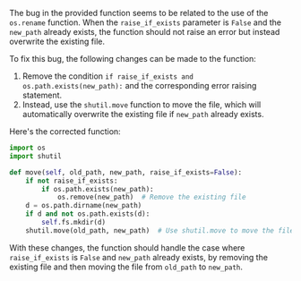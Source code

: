 The bug in the provided function seems to be related to the use of the `os.rename` function. When the `raise_if_exists` parameter is `False` and the `new_path` already exists, the function should not raise an error but instead overwrite the existing file. 

To fix this bug, the following changes can be made to the function:
1. Remove the condition `if raise_if_exists and os.path.exists(new_path):` and the corresponding error raising statement.
2. Instead, use the `shutil.move` function to move the file, which will automatically overwrite the existing file if `new_path` already exists.

Here's the corrected function:

```python
import os
import shutil

def move(self, old_path, new_path, raise_if_exists=False):
    if not raise_if_exists:
        if os.path.exists(new_path):
            os.remove(new_path)  # Remove the existing file
    d = os.path.dirname(new_path)
    if d and not os.path.exists(d):
        self.fs.mkdir(d)
    shutil.move(old_path, new_path)  # Use shutil.move to move the file
```

With these changes, the function should handle the case where `raise_if_exists` is `False` and `new_path` already exists, by removing the existing file and then moving the file from `old_path` to `new_path`.